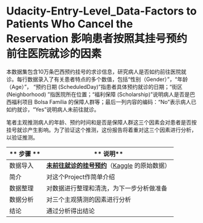 # Udacity-Entry-Level_Data-Factors to Patients Who Cancel the Reservation 影响患者按照其挂号预约前往医院就诊的因素
本数据集包含10万条巴西预约挂号的求诊信息，研究病人是否如约前往医院就诊。每行数据录入了有关患者特点的多个数值，包括“性别（Gender）”，“年龄（Age）”， “预约日期 (ScheduledDay)”指患者具体预约就诊的日期；“街区 (Neighborhood) ”指医院所在位置；“福利保障 (Scholarship)”说明病人是否是巴西福利项目 Bolsa Família 的保障人群等；最后一列内容的编码：“No”表示病人已如约就诊，“Yes”说明病人未前往就诊。

笔者主观推测病人的年龄、预约时间和是否是保障人群这三个因素会对患者是否按挂号就诊产生影响。为了验证这个推测，这份报告将着重对这三个因素进行分析，以验证推测。

| ** 步骤 ** | ** 说明** |
| ---------------------------------------- | ---------------------------------------- | 
| 数据导入   | [**未前往就诊的挂号预约**]( https://d17h27t6h515a5.cloudfront.net/topher/2017/October/59dd2e9a_noshowappointments-kagglev2-may-2016/noshowappointments-kagglev2-may-2016.csv)（[Kaggle](https://www.kaggle.com/joniarroba/noshowappointments) 的原始数据） |
| 简介   | 对这个Project作简单介绍 |
| 数据整理 |对数据进行整理和清洗，为下一步分析做准备   |
| 数据分析 | 对三个主观猜测的因素进行分析|
| 结论  | 通过分析得出结论 |

